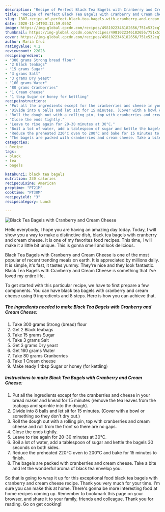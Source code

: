 ```yaml
---
description: "Recipe of Perfect Black Tea Bagels with Cranberry and Cream Cheese"
title: "Recipe of Perfect Black Tea Bagels with Cranberry and Cream Cheese"
slug: 1307-recipe-of-perfect-black-tea-bagels-with-cranberry-and-cream-cheese
date: 2020-11-14T03:13:59.055Z
image: https://img-global.cpcdn.com/recipes/4981022346182656/751x532cq70/black-tea-bagels-with-cranberry-and-cream-cheese-recipe-main-photo.jpg
thumbnail: https://img-global.cpcdn.com/recipes/4981022346182656/751x532cq70/black-tea-bagels-with-cranberry-and-cream-cheese-recipe-main-photo.jpg
cover: https://img-global.cpcdn.com/recipes/4981022346182656/751x532cq70/black-tea-bagels-with-cranberry-and-cream-cheese-recipe-main-photo.jpg
author: Maria Cruz
ratingvalue: 4.2
reviewcount: 22023
recipeingredient:
- "300 grams Strong bread flour"
- "2 Black teabags"
- "15 grams Sugar"
- "3 grams Salt"
- "3 grams Dry yeast"
- "160 grams Water"
- "80 grams Cranberries"
- "1 Cream cheese"
- "1 tbsp Sugar or honey for kettling"
recipeinstructions:
- "Put all the ingredients except for the cranberries and cheese in your bread maker and knead for 15 minutes (remove the tea leaves from the teabags and sprinkle into the dough)."
- "Divide into 8 balls and let sit for 15 minutes. (Cover with a bowl or something so they don&#39;t dry out.)"
- "Roll the dough out with a rolling pin, top with cranberries and cream cheese and roll from the front so there are no gaps."
- "Close the ends tightly."
- "Leave to rise again for 20-30 minutes at 30°C."
- "Boil a lot of water, add a tablespoon of sugar and kettle the bagels 30 seconds on both sides."
- "Reduce the preheated 220°C oven to 200°C and bake for 15 minutes to finish."
- "The bagels are packed with cranberries and cream cheese. Take a bite and let the wonderful aroma of black tea envelop you."
categories:
- Recipe
tags:
- black
- tea
- bagels

katakunci: black tea bagels 
nutrition: 230 calories
recipecuisine: American
preptime: "PT21M"
cooktime: "PT30M"
recipeyield: "3"
recipecategory: Lunch

---
```



![Black Tea Bagels with Cranberry and Cream Cheese](https://img-global.cpcdn.com/recipes/4981022346182656/751x532cq70/black-tea-bagels-with-cranberry-and-cream-cheese-recipe-main-photo.jpg)

Hello everybody, I hope you are having an amazing day today. Today, I will show you a way to make a distinctive dish, black tea bagels with cranberry and cream cheese. It is one of my favorites food recipes. This time, I will make it a little bit unique. This is gonna smell and look delicious.

Black Tea Bagels with Cranberry and Cream Cheese is one of the most popular of recent trending meals on earth. It is appreciated by millions daily. It is simple, it's fast, it tastes yummy. They're nice and they look fantastic. Black Tea Bagels with Cranberry and Cream Cheese is something that I've loved my entire life.




To get started with this particular recipe, we have to first prepare a few components. You can have black tea bagels with cranberry and cream cheese using 9 ingredients and 8 steps. Here is how you can achieve that.

<!--inarticleads1-->

##### The ingredients needed to make Black Tea Bagels with Cranberry and Cream Cheese:

1. Take 300 grams Strong (bread) flour
1. Get 2 Black teabags
1. Take 15 grams Sugar
1. Take 3 grams Salt
1. Get 3 grams Dry yeast
1. Get 160 grams Water
1. Take 80 grams Cranberries
1. Take 1 Cream cheese
1. Make ready 1 tbsp Sugar or honey (for kettling)




<!--inarticleads2-->

##### Instructions to make Black Tea Bagels with Cranberry and Cream Cheese:

1. Put all the ingredients except for the cranberries and cheese in your bread maker and knead for 15 minutes (remove the tea leaves from the teabags and sprinkle into the dough).
1. Divide into 8 balls and let sit for 15 minutes. (Cover with a bowl or something so they don&#39;t dry out.)
1. Roll the dough out with a rolling pin, top with cranberries and cream cheese and roll from the front so there are no gaps.
1. Close the ends tightly.
1. Leave to rise again for 20-30 minutes at 30°C.
1. Boil a lot of water, add a tablespoon of sugar and kettle the bagels 30 seconds on both sides.
1. Reduce the preheated 220°C oven to 200°C and bake for 15 minutes to finish.
1. The bagels are packed with cranberries and cream cheese. Take a bite and let the wonderful aroma of black tea envelop you.




So that is going to wrap it up for this exceptional food black tea bagels with cranberry and cream cheese recipe. Thank you very much for your time. I'm sure you can make this at home. There's gonna be more interesting food at home recipes coming up. Remember to bookmark this page on your browser, and share it to your family, friends and colleague. Thank you for reading. Go on get cooking!
